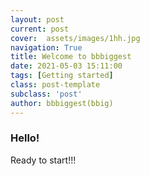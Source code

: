 ```yaml
---
layout: post
current: post
cover:  assets/images/1hh.jpg
navigation: True
title: Welcome to bbbiggest
date: 2021-05-03 15:11:00
tags: [Getting started]
class: post-template
subclass: 'post'
author: bbbiggest(bbig)
---
```


### Hello!
Ready to start!!! 